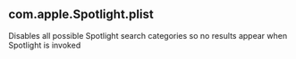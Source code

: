 ## com.apple.Spotlight.plist

Disables all possible Spotlight search categories so no results appear when Spotlight is invoked
